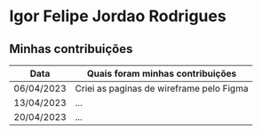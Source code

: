 # Igor Felipe Jordao Rodrigues


## Minhas contribuições

| Data       | Quais foram minhas contribuições |
|------------|----------------------------------|
| 06/04/2023 |Criei as paginas de wireframe pelo Figma |
| 13/04/2023 | ... |
| 20/04/2023 | ... |
